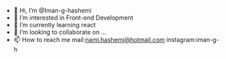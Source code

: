 - 👋 Hi, I’m @Iman-g-hashemi
- 👀 I’m interested in Front-end Development 
- 🌱 I’m currently learning react 
- 💞️ I’m looking to collaborate on ...
- 📫 How to reach me mail:nami.hashemi@hotmail.com
				      instagram:iman-g-h
				 

<!---
Iman-g-hashemi/Iman-g-hashemi is a ✨ special ✨ repository because its `README.md` (this file) appears on your GitHub profile.
You can click the Preview link to take a look at your changes.
--->
